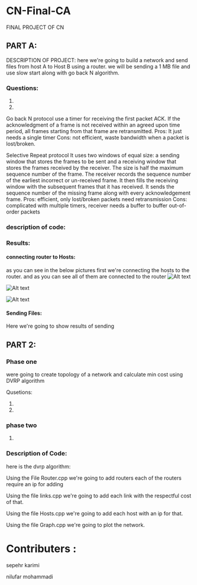 # CN-Final-CA
FINAL PROJECT OF CN

## PART A: 

DESCRIPTION OF PROJECT:
here we're going to build a network and send files from host A to Host B using a router.
we will be sending a 1 MB file and use slow start along with go back N  algorithm.


### Questions:

1.



2.

Go back N protocol use a timer for receiving the first packet ACK. If the acknowledgment of a
frame is not received within an agreed upon time period, all frames starting from that frame are
retransmitted.
Pros: It just needs a single timer
Cons: not efficient, waste bandwidth when a packet is lost/broken.

Selective Repeat protocol It uses two windows of equal size: a sending window that stores
the frames to be sent and a receiving window that stores the frames received by the receiver.
The size is half the maximum sequence number of the frame. The receiver records the
sequence number of the earliest incorrect or un-received frame. It then fills the receiving window
with the subsequent frames that it has received. It sends the sequence number of the missing
frame along with every acknowledgement frame.
Pros: efficient, only lost/broken packets need retransmission
Cons: complicated with multiple timers, receiver needs a buffer to buffer out-of-order packets


### description of code:



### Results:

#### connecting router to Hosts:

as you can see in the below pictures first we're connecting the hosts to the router.
and as you can see all of them are connected to the router
![Alt text](/pics/1.1.jpg?raw=true "Optional Title")

![Alt text](/pics/1.2.jpg?raw=true "Optional Title")

![Alt text](/pics/1.3.jpg?raw=true "Optional Title")

#### Sending Files:

Here we're going to show results of sending 


## PART 2:
### Phase one
were going to create topology of a network and calculate min cost using DVRP algorithm


Qusetions:

1.


2.



### phase two

1.


### Description of Code:

here is the dvrp algorithm:

Using the File Router.cpp we're going to add routers
each of the routers require an ip for adding 

Using the file links.cpp we're going to add each link with the respectful cost of that.

Using the file Hosts.cpp we're going to add each host with an ip for that.

Using the file Graph.cpp we're going to plot the network.


# Contributers :

sepehr karimi

nilufar mohammadi
